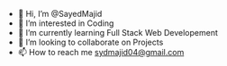 - 👋 Hi, I’m @SayedMajid
- 👀 I’m interested in Coding
- 🌱 I’m currently learning Full Stack Web Developement
- 💞️ I’m looking to collaborate on Projects
- 📫 How to reach me sydmajid04@gmail.com

<!---
SayedMajid/SayedMajid is a ✨ special ✨ repository because its `README.md` (this file) appears on your GitHub profile.
You can click the Preview link to take a look at your changes.
--->
